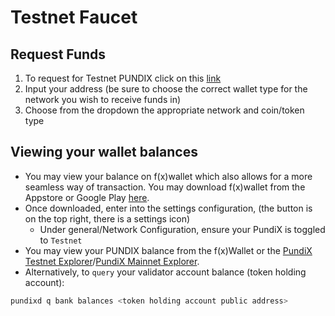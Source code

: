 # Testnet Faucet

## Request Funds

1. To request for Testnet PUNDIX click on this [link](https://payalebar-faucet.functionx.io/)
2. Input your address (be sure to choose the correct wallet type for the network you wish to receive funds in)
3. Choose from the dropdown the appropriate network and coin/token type

## Viewing your wallet balances

* You may view your balance on f(x)wallet which also allows for a more seamless way of transaction. You may download f(x)wallet from the Appstore or Google Play [here](https://download.functionx.io).
* Once downloaded, enter into the settings configuration, (the button is on the top right, there is a settings icon)
  * Under general/Network Configuration, ensure your PundiX is toggled to `Testnet`
* You may view your PUNDIX balance from the f(x)Wallet or the [PundiX Testnet Explorer](https://testnet.starscan.io/pundix/blocks)/[PundiX Mainnet Explorer](https://starscan.io/pundix/blocks).
* Alternatively, to `query` your validator account balance (token holding account):

```bash
pundixd q bank balances <token holding account public address>
```
